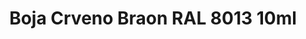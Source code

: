 ---
layout: product
title: "Boja Crveno Braon RAL 8013 10ml"
price: "330" 
desc: "Acrylic Laquer 10mL"
img_path: "/assets/img/RC066.jpg"
brand: "AK "
available: false
special_offer: false
new: false
soon: false
cat: "020000"
subcat: "020200"
subsubcat: "020201"
sifra: "RC066"
popular: true
---